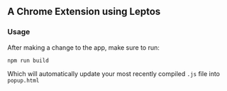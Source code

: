 ## A Chrome Extension using Leptos

### Usage
After making a change to the app, make sure to run:

```shell
npm run build
```

Which will automatically update your most recently compiled `.js` file into `popup.html`